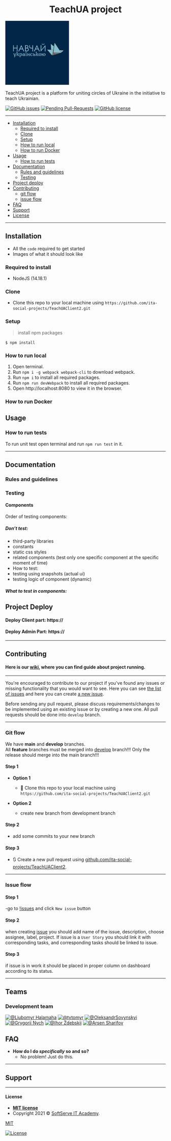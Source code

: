 <h1 align="center">TeachUA project</h1>

<a href="https://softserve.academy/"><img src="https://github.com/ita-social-projects/TeachUA/blob/main/images/logo.png" title="SoftServe IT Academy" alt="SoftServe IT Academy"></a>


TeachUA project is a platform for uniting circles of Ukraine in the initiative to teach Ukrainian.

[![GitHub issues](https://img.shields.io/github/issues/ita-social-projects/TeachUAClient2)](https://github.com/ita-social-projects/TeachUAClient2/issues)
[![Pending Pull-Requests](https://img.shields.io/github/issues-pr/ita-social-projects/TeachUAClient2?style=flat-square)](https://github.com/ita-social-projects/TeachUAClient2/pulls)
[![GitHub license](https://img.shields.io/github/license/ita-social-projects/TeachUAClient2)](https://github.com/ita-social-projects/TeachUAClient2/blob/main/LICENSE)

---
- [Installation](#installation)
  - [Required to install](#Required-to-install)
  - [Clone](#Clone)
  - [Setup](#Setup)
  - [How to run local](#How-to-run-local)
  - [How to run Docker](#How-to-run-Docker)
- [Usage](#Usage)
  - [How to run tests](#How-to-run-tests)
- [Documentation](#Documentation)
  - [Rules and guidelines](#Rules-and-guidelines)
  - [Testing](#Testing)
- [Project deploy](#project-deploy)
- [Contributing](#contributing)
  - [git flow](#git-flow)
  - [issue flow](#git-flow)
- [FAQ](#faq)
- [Support](#support)
- [License](#license)

---

## Installation

- All the `code` required to get started
- Images of what it should look like

### Required to install

- NodeJS (14.18.1)

### Clone

- Clone this repo to your local machine using `https://github.com/ita-social-projects/TeachUAClient2.git`

### Setup

> install npm packages

```shell
$ npm install
```

### How to run local

1. Open terminal.
2. Run `npm i -g webpack webpack-cli` to download webpack.
3. Run `npm i` to install all required packages.
4. Run `npm run devWebpack` to install all required packages.
5. Open http://localhost:8080 to view it in the browser.



### How to run Docker

## Usage

### How to run tests

To run unit test open terminal and run `npm run test` in it.


---

## Documentation

### Rules and guidelines



### Testing

#### Components

Order of testing components:


##### Don’t test:

- third-party libraries
- constants
- static css styles
- related components (test only one specific component at the specific moment of time)
- How to test:
- testing using snapshots (actual ui)
- testing logic of component (dynamic)


##### What to test in components:





## Project Deploy

#### Deploy Сlient part: https://

#### Deploy Admin Part: https://

---

## Contributing

#### Here is our [wiki](https://), where you can find guide about project running.

---

You're encouraged to contribute to our project if you've found any issues or missing functionality that you would want to see. Here you can see [the list of issues](https://github.com/ita-social-projects/TeachUAClient2/issues) and here you can create [a new issue](https://github.com/ita-social-projects/TeachUAClient2/issues/new).

Before sending any pull request, please discuss requirements/changes to be implemented using an existing issue or by creating a new one. All pull requests should be done into `develop` branch.


---

### Git flow

We have **main** and **develop** branches.  
All **feature** branches must be merged into [develop](https://github.com/ita-social-projects/TeachUAClient2/tree/develop) branch!!!
Only the release should merge into the main branch!!!


#### Step 1

- **Option 1**

  - 👯 Clone this repo to your local machine using `https://github.com/ita-social-projects/TeachUAClient2.git`

- **Option 2**

  - create new branch from development branch

#### Step 2

- add some commits to your new branch

#### Step 3

- 🔃 Create a new pull request using <a href="https://github.com/ita-social-projects/TeachUAClient2/compare" target="_blank">github.com/ita-social-projects/TeachUAClient2</a>.

---

### Issue flow

#### Step 1

-go to [!issues](https://github.com/ita-social-projects/TeachUAClient2/issues) and click `New issue` button

#### Step 2

when creating [issue](https://github.com/ita-social-projects/TeachUAClient2/issues/new) you should add name of the issue, description, choose assignee, label, project. If issue is a `User Story` you should link it with corresponding tasks, and corresponding tasks should be linked to issue.

#### Step 3

if issue is in work it should be placed in proper column on dashboard according to its status.

---

## Teams

### Development team

[![@Liubomyr Halamaha](https://avatars.githubusercontent.com/u/3837059?s=100&v=4)](https://github.com/lhalam)
[![@tytomyr](https://avatars.githubusercontent.com/u/68427568?s=100&v=4)](https://github.com/tytomyr)
[![@OleksandrSovynskyi](https://avatars.githubusercontent.com/u/88284589?s=100&v=4)](https://github.com/OleksandrSovynskyi)
[![@Grygorii Nych](https://avatars.githubusercontent.com/u/32013116?s=100&v=4)](https://github.com/grishanych)
[![@Ihor Zdebskij](https://avatars.githubusercontent.com/u/14858397?s=100&v=4)](https://github.com/Ihorzd)
[![@Arsen Sharifov](https://avatars.githubusercontent.com/u/35139107?s=100&v=4)](https://github.com/Sel1nd)

## FAQ

- **How do I do _specifically_ so and so?**
  - No problem! Just do this.

---

## Support

---

#### License

- **[MIT license](http://opensource.org/licenses/mit-license.php)**
- Copyright 2021 © <a href="https://softserve.academy/" target="_blank"> SoftServe IT Academy</a>.

[MIT](https://choosealicense.com/licenses/mit/)

[![License](http://img.shields.io/:license-mit-blue.svg?style=flat-square)](http://badges.mit-license.org)


